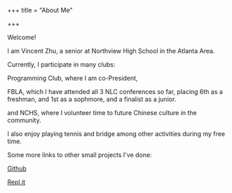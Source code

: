 +++
title = "About Me"

+++

Welcome! 

I am Vincent Zhu, a senior at Northview High School in the Atlanta Area.

Currently, I participate in many clubs:

Programming Club, where I am co-President,

FBLA, which I have attended all 3 NLC conferences so far, placing 6th as a freshman, and 1st as a sophmore, and a finalist as a junior.

and NCHS, where I volunteer time to future Chinese culture in the community.  

I also enjoy playing tennis and bridge among other activities during my free time.

Some more links to other small projects I've done: 

[Github](http://github.com/vinzhu07 "Github!")

[Repl.it](http://repl.it/@vinzhu07 "Repl.it!")
